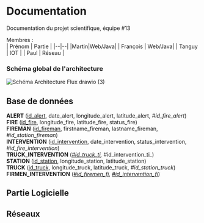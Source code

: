
# Documentation

Documentation du projet scientifique, équipe #13

Membres :  
| Prénom | Partie |
|--|--|
|Martin|Web/Java|
| François | Web/Java|
| Tanguy | IOT |
| Paul | Réseau |

### Schéma global de l'architecture

![Schéma Architecture   Flux drawio (3)](https://user-images.githubusercontent.com/57757196/206454879-7eb72521-6e4c-419a-bbe5-569a15b16526.png)

## Base de données

**ALERT** (<ins>id_alert</ins>, date_alert, longitude_alert, latitude_alert, _#id_fire_alert_)<br>
**FIRE** (<ins>id_fire</ins>, longitude_fire, latitude_fire, status_fire)<br>
**FIREMAN** (<ins>id_fireman</ins>, firstname_fireman, lastname_fireman, _#id_station_fireman_)<br>
**INTERVENTION** (<ins>id_intervention</ins>, date_intervention, status_intervention, _#id_fire_intervention_)<br>
**TRUCK_INTERVENTION** (<ins>_#id_truck_ti</ins>, <ins>_#id_intervention_ti_</ins>)<br>
**STATION** (<ins>id_station</ins>, longitude_station, latitude_station)<br>
**TRUCK** (<ins>id_truck</ins>, longitude_truck, latitude_truck, _#id_station_truck_)<br>
**FIRMEN_INTERVENTION** (<ins>_#id_firemen_fi_</ins>, <ins>_#id_intervention_fi_</ins>)

## Partie Logicielle

## Réseaux
